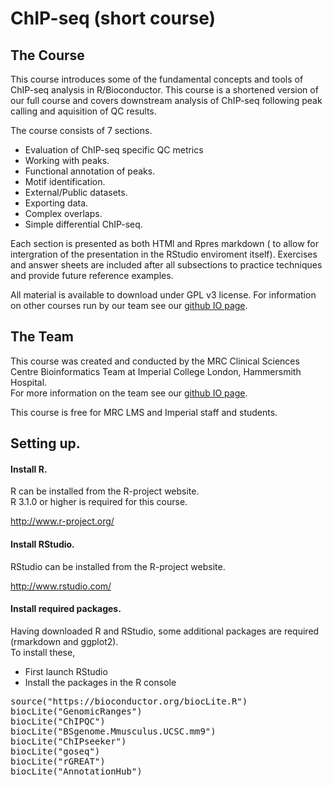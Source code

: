 # ChIP-seq (short course)  


## The Course

This course introduces some of the fundamental concepts and tools of ChIP-seq analysis in R/Bioconductor. This course is a shortened version of our full course and covers downstream analysis of ChIP-seq following peak calling and aquisition of QC results.

The course consists of 7 sections.
* Evaluation of ChIP-seq specific QC metrics
* Working with peaks.
* Functional annotation of peaks.
* Motif identification.
* External/Public datasets.
* Exporting data.
* Complex overlaps.
* Simple differential ChIP-seq.

Each section is presented as both HTMl and Rpres markdown ( to allow for intergration of the presentation in the RStudio enviroment itself).  Exercises and answer sheets are included after all subsections to practice techniques and provide future reference examples. 

  
All material is available to download under GPL v3 license. For  information on other courses run by our team see our [github IO page](http://bioinformatics.lms.mrc.ac.uk/LMStraining.html).


## The Team
This course was created and conducted by the MRC Clinical Sciences Centre Bioinformatics Team at Imperial College London, Hammersmith Hospital.  
For more information on the team see our [github IO page](http://bioinformatics.lms.mrc.ac.uk/LMSpeople.html).


This course is free for MRC LMS and Imperial staff and students. 


## Setting up.


#### Install R.

R can be installed from the R-project website.  
R 3.1.0 or higher is required for this course.

http://www.r-project.org/

#### Install RStudio.

RStudio can be installed from the R-project website. 

http://www.rstudio.com/

#### Install required packages.

Having downloaded R and RStudio, some additional packages are required (rmarkdown and ggplot2).  
To install these,
* First launch RStudio
* Install the packages in the R console
<pre>
source("https://bioconductor.org/biocLite.R")
biocLite("GenomicRanges")
biocLite("ChIPQC")
biocLite("BSgenome.Mmusculus.UCSC.mm9")
biocLite("ChIPseeker")
biocLite("goseq")
biocLite("rGREAT")
biocLite("AnnotationHub")
</pre>

<!--#### Download the material
The material can either be downloaded as a [zip](https://github.com/mrccsc/ChIPseq_short/archive/master.zip)
<pre>
wget https://github.com/mrccsc/ChIPseq_short/archive/master.zip ./
</pre>
or checked out from our Github repository
https://github.com/mrccsc/ChIPseq_short/ -->
